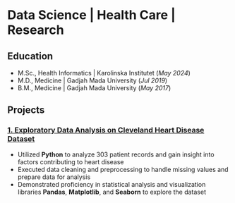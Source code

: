 # Data Science | Health Care | Research

## Education
- M.Sc., Health Informatics | Karolinska Institutet (_May 2024_)
- M.D., Medicine | Gadjah Mada University (_Jul 2019_)
- B.M., Medicine | Gadjah Mada University (_May 2017_)

## Projects
### [1. Exploratory Data Analysis on Cleveland Heart Disease Dataset](https://github.com/aufartirta/EDA-Cleveland-Heart-Disease)
- Utilized **Python** to analyze 303 patient records and gain insight into factors contributing to heart disease
- Executed data cleaning and preprocessing to handle missing values and prepare data for analysis
- Demonstrated proficiency in statistical analysis and visualization libraries **Pandas**, **Matplotlib**, and **Seaborn** to explore the dataset
